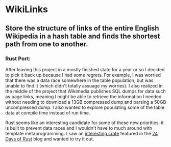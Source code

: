 # WikiLinks
## Store the structure of links of the entire English Wikipedia in a hash table and finds the shortest path from one to another.

### Rust Port:

After leaving this project in a mostly finished state for a year or so I decided to pick it back up because I had some regrets. For example, I was worried that there was a data race somewhere in the table population, but was unable to find it (which didn't totally assuage my worries). I also realized in the middle of the project that Wikimedia publishes SQL dumps for data such as page links, meaning I might be able to retrieve the information I needed without needing to download a 13GB compressed dump and parsing a 50GB uncompressed dump. I also wanted to explore populating some of the table data at compile time instead of run time. 

Rust seems like an interesting candidate for some of these new priorities: it is built to prevent data races and I wouldn't have to much around with template metaprogramming. I saw an [interesting crate](https://crates.io/crates/phf) featured in the [24 Days of Rust](https://siciarz.net/) blog and wanted to try it out.

